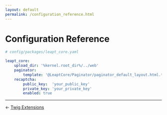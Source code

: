 ```yaml
---
layout: default
permalink: /configuration_reference.html
---
```


# Configuration Reference

```yaml
# config/packages/leapt_core.yaml

leapt_core:
    upload_dir: '%kernel.root_dir%/../web'
    paginator:
        template: '@LeaptCore/Paginator/paginator_default_layout.html.twig'
    recaptcha:
        public_key:  'your_public_key'
        private_key: 'your_private_key'
        enabled: true
```

----------

&larr; [Twig Extensions](/twig_extensions.html)
